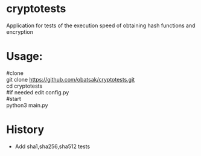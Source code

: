 # cryptotests
Application for tests of the execution speed of obtaining hash functions and encryption

# Usage:
#clone <br>
git clone https://github.com/obatsak/cryptotests.git<br>
cd cryptotests <br>
#if needed edit config.py <br>
#start <br>
python3 main.py <br>

# History
- Add sha1,sha256,sha512 tests